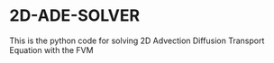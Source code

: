 # 2D-ADE-SOLVER
This is the python code for solving 2D Advection Diffusion Transport Equation with the FVM 
